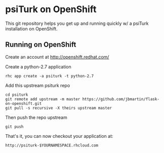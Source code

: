 psiTurk on OpenShift
====================

This git repository helps you get up and running quickly w/ a psiTurk installation
on OpenShift.


Running on OpenShift
--------------------

Create an account at http://openshift.redhat.com/

Create a python-2.7 application

    rhc app create -a psiturk -t python-2.7

Add this upstream psiturk repo

    cd psiturk
    git remote add upstream -m master https://github.com/jbmartin/flask-on-openshift.git
    git pull -s recursive -X theirs upstream master

Then push the repo upstream

    git push

That's it, you can now checkout your application at:

    http://psiturk-$YOURNAMESPACE.rhcloud.com
